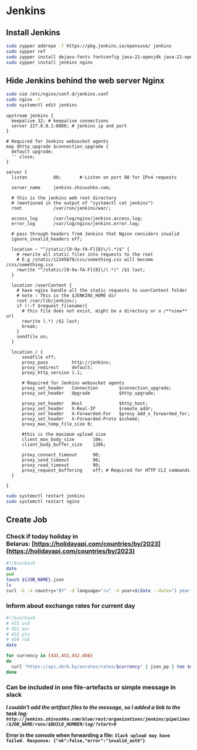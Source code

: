# Jenkins

## Install Jenkins

```bash
sudo zypper addrepo -f https://pkg.jenkins.io/opensuse/ jenkins
sudo zypper ref
sudo zypper install dejavu-fonts fontconfig java-21-openjdk java-21-openjdk-headless
sudo zypper install jenkins nginx
```

## Hide Jenkins behind the web server Nginx

```bash
sudo vim /etc/nginx/conf.d/jenkins.conf
sudo nginx -t
sudo systemctl edit jenkins
```

```
upstream jenkins {
  keepalive 32; # keepalive connections
  server 127.0.0.1:8080; # jenkins ip and port
}

# Required for Jenkins websocket agents
map $http_upgrade $connection_upgrade {
  default upgrade;
  '' close;
}

server {
  listen          80;       # Listen on port 80 for IPv4 requests

  server_name     jenkins.zhivushko.com;

  # this is the jenkins web root directory
  # (mentioned in the output of "systemctl cat jenkins")
  root            /var/run/jenkins/war/;

  access_log      /var/log/nginx/jenkins.access.log;
  error_log       /var/log/nginx/jenkins.error.log;

  # pass through headers from Jenkins that Nginx considers invalid
  ignore_invalid_headers off;

  location ~ "^/static/[0-9a-fA-F]{8}\/(.*)$" {
    # rewrite all static files into requests to the root
    # E.g /static/12345678/css/something.css will become /css/something.css
    rewrite "^/static/[0-9a-fA-F]{8}\/(.*)" /$1 last;
  }

  location /userContent {
    # have nginx handle all the static requests to userContent folder
    # note : This is the $JENKINS_HOME dir
    root /var/lib/jenkins/;
    if (!-f $request_filename){
      # this file does not exist, might be a directory or a /**view** url
      rewrite (.*) /$1 last;
      break;
    }
    sendfile on;
  }

  location / {
      sendfile off;
      proxy_pass         http://jenkins;
      proxy_redirect     default;
      proxy_http_version 1.1;

      # Required for Jenkins websocket agents
      proxy_set_header   Connection        $connection_upgrade;
      proxy_set_header   Upgrade           $http_upgrade;

      proxy_set_header   Host              $http_host;
      proxy_set_header   X-Real-IP         $remote_addr;
      proxy_set_header   X-Forwarded-For   $proxy_add_x_forwarded_for;
      proxy_set_header   X-Forwarded-Proto $scheme;
      proxy_max_temp_file_size 0;

      #this is the maximum upload size
      client_max_body_size       10m;
      client_body_buffer_size    128k;

      proxy_connect_timeout      90;
      proxy_send_timeout         90;
      proxy_read_timeout         90;
      proxy_request_buffering    off; # Required for HTTP CLI commands
  }

}
```

```bash
sudo systemctl restart jenkins
sudo systemctl restart nginx
```

## Create Job

### Check if today holiday in Belarus: [https://holidayapi.com/countries/by/2023](https://holidayapi.com/countries/by/2023)

```bash
#!/bin/bash
date
pwd
touch ${JOB_NAME}.json
ls
curl -G -d country="BY" -d language="ru" -d year=$(date --date="1 year ago" +%Y) -d month=$(date +%m) -d day=$(date +%e) -d pretty -d key="c76cff57-1ae9-4354-8374-7dea7eb98797" "https://holidayapi.com/v1/holidays" | tee ${JOB_NAME}.json
```

### Inform about exchange rates for current day

```bash
#!/bin/bash
# 431 usd
# 451 eur
# 452 pln
# 456 rub
date

for currency in {431,451,452,456}
do
  curl "https://api.nbrb.by/exrates/rates/$currency" | json_pp | tee $currency.json
done
```

### Can be included in one file-artefacts or simple message in slack

***I couldn't add the artifact files to the message, so I added a link to the task log: `http://jenkins.zhivushko.com/blue/rest/organizations/jenkins/pipelines/$JOB_NAME/runs/$BUILD_NUMBER/log/?start=0`***

**Error in the console when forwarding a file: `Slack upload may have failed. Response: {"ok":false,"error":"invalid_auth"}`**
